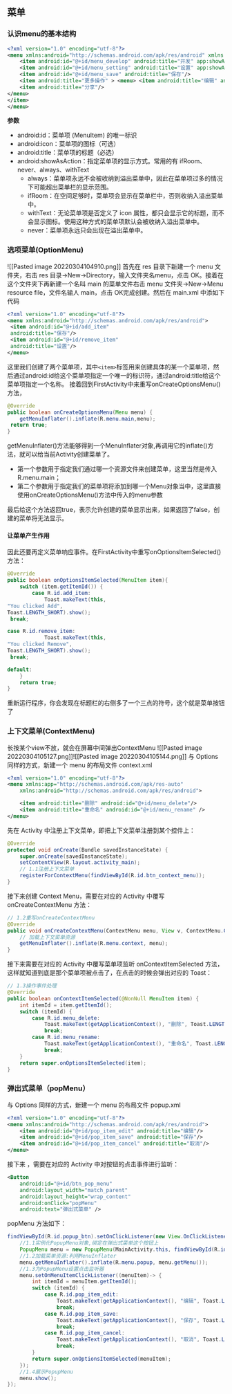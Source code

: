 ## 菜单
### 认识menu的基本结构
```xml
<?xml version="1.0" encoding="utf-8"?> 
<menu xmlns:android="http://schemas.android.com/apk/res/android" xmlns:app="http://schemas.android.com/apk/res-auto"> 
	<item android:id="@+id/menu_develop" android:title="开发" app:showAsAction="always"/> 
	<item android:id="@+id/menu_setting" android:title="设置" app:showAsAction="always"/> 
	<item android:id="@+id/menu_save" android:title="保存"/> 
	<item android:title="更多操作" > <menu> <item android:title="编辑" android:icon="@mipmap/ic_launcher"/> 
	<item android:title="分享"/> 
</menu> 
</item> 
</menu>
```
**参数**
- android:id：菜单项 (MenuItem) 的唯一标识  
- android:icon：菜单项的图标（可选）  
- android:title：菜单项的标题（必选）
- android:showAsAction：指定菜单项的显示方式。常用的有 ifRoom、never、always、withText  
	- always：菜单项永远不会被收纳到溢出菜单中，因此在菜单项过多的情况下可能超出菜单栏的显示范围。  
	- ifRoom：在空间足够时，菜单项会显示在菜单栏中，否则收纳入溢出菜单中。  
	- withText：无论菜单项是否定义了 icon 属性，都只会显示它的标题，而不会显示图标。使用这种方式的菜单项默认会被收纳入溢出菜单中。  
	- never：菜单项永远只会出现在溢出菜单中。

### 选项菜单(OptionMenu)
![[Pasted image 20220304104910.png]]
首先在 res 目录下新建一个 menu 文件夹，右击 res 目录→New→Directory，输入文件夹名menu，点击 OK。接着在这个文件夹下再新建一个名叫 main 的菜单文件右击 menu 文件夹→New→Menu resource file，文件名输人 main，点击 OK完成创建。然后在 main.xml 中添如下代码
```xml
<?xml version="1.0" encoding="utf-8"?>  
<menu xmlns:android="http://schemas.android.com/apk/res/android">  
 <item android:id="@+id/add_item"  
 android:title="保存"/>  
 <item android:id="@+id/remove_item"  
 android:title="设置"/>  
</menu>
```

这里我们创建了两个菜单项，其中`<item>`标签用来创建具体的某一个菜单项，然后通过android:id给这个菜单项指定一个唯一的标识符，通过android:title给这个菜单项指定一个名称。
接着回到FirstActivity中来重写onCreateOptionsMenu()方法，
```java
@Override  
public boolean onCreateOptionsMenu(Menu menu) {  
    getMenuInflater().inflate(R.menu.main,menu);  
 return true;
}
```
getMenuInflater()方法能够得到一个MenuInflater对象,再调用它的inflate()方法，就可以给当前Activity创建菜单了。
- 第一个参数用于指定我们通过哪一个资源文件来创建菜单，这里当然是传入R.menu.main；
- 第二个参数用于指定我们的菜单项将添加到哪一个Menu对象当中，这里直接使用onCreateOptionsMenu()方法中传入的menu参数

最后给这个方法返回true，表示允许创建的菜单显示出来，如果返回了false，创建的菜单将无法显示。

#### 让菜单产生作用
因此还要再定义菜单响应事件。在FirstActivity中重写onOptionsItemSelected()方法：
```java
@Override  
public boolean onOptionsItemSelected(MenuItem item){  
    switch (item.getItemId()) {  
        case R.id.add_item:  
            Toast.makeText(this,   
"You clicked Add",   
Toast.LENGTH_SHORT).show();  
 break;

case R.id.remove_item:  
            Toast.makeText(this,   
"You clicked Remove",   
Toast.LENGTH_SHORT).show();  
 break;

default:  
    }  
    return true;  
}
```
重新运行程序，你会发现在标题栏的右侧多了一个三点的符号，这个就是菜单按钮了


### 上下文菜单(ContextMenu)

长按某个view不放，就会在屏幕中间弹出ContextMenu
![[Pasted image 20220304105127.png]]![[Pasted image 20220304105144.png]]
与 Options 同样的方式，新建一个 menu 的布局文件 context.xml

```xml
<?xml version="1.0" encoding="utf-8"?>
<menu xmlns:app="http://schemas.android.com/apk/res-auto"
    xmlns:android="http://schemas.android.com/apk/res/android">

    <item android:title="删除" android:id="@+id/menu_delete"/>
    <item android:title="重命名" android:id="@+id/menu_rename" />
</menu>
```

先在 Activity 中注册上下文菜单，即把上下文菜单注册到某个控件上：

```java
@Override
protected void onCreate(Bundle savedInstanceState) {
    super.onCreate(savedInstanceState);
    setContentView(R.layout.activity_main);
    // 1.1注册上下文菜单
    registerForContextMenu(findViewById(R.id.btn_context_menu));
}

```

接下来创建 Context Menu，需要在对应的 Activity 中覆写 onCreateContextMenu 方法：

```java
// 1.2重写onCreateContextMenu
@Override
public void onCreateContextMenu(ContextMenu menu, View v, ContextMenu.ContextMenuInfo menuInfo) {
    // 加载上下文菜单资源
    getMenuInflater().inflate(R.menu.context, menu);
}

```

接下来需要在对应的 Activity 中覆写菜单项监听 onContextItemSelected 方法，这样就知道到底是那个菜单项被点击了，在点击的时候会弹出对应的 Toast：

```java
// 1.3操作事件处理
@Override
public boolean onContextItemSelected(@NonNull MenuItem item) {
    int itemId = item.getItemId();
    switch (itemId) {
        case R.id.menu_delete:
            Toast.makeText(getApplicationContext(), "删除", Toast.LENGTH_SHORT).show();
            break;
        case R.id.menu_rename:
            Toast.makeText(getApplicationContext(), "重命名", Toast.LENGTH_SHORT).show();
            break;
    }
    return super.onOptionsItemSelected(item);
}
```

### 弹出式菜单（popMenu）
与 Options 同样的方式，新建一个 menu 的布局文件 popup.xml

```xml
<?xml version="1.0" encoding="utf-8"?>
<menu xmlns:android="http://schemas.android.com/apk/res/android">
    <item android:id="@+id/pop_item_edit" android:title="编辑"/>
    <item android:id="@+id/pop_item_save" android:title="保存"/>
    <item android:id="@+id/pop_item_cancel" android:title="取消"/>
</menu>
```

接下来 ，需要在对应的 Activity 中对按钮的点击事件进行监听：

```xml
<Button
    android:id="@+id/btn_pop_menu"
    android:layout_width="match_parent"
    android:layout_height="wrap_content"
    android:onClick="popMenu"
    android:text="弹出式菜单" />
```
popMenu 方法如下：
```java
findViewById(R.id.popup_btn).setOnClickListener(new View.OnClickListener(){
    //1.1实例化PopupMenu对象,绑定在弹出式菜单这个按钮上
    PopupMenu menu = new PopupMenu(MainActivity.this, findViewById(R.id.btn_pop_menu));
    //1.2加载菜单资源:利用MenuInflater
    menu.getMenuInflater().inflate(R.menu.popup, menu.getMenu());
    //1.3为PopupMenu设置点击监听器
    menu.setOnMenuItemClickListener((menuItem)-> {
        int itemId = menuItem.getItemId();
        switch (itemId) {
            case R.id.pop_item_edit:
                Toast.makeText(getApplicationContext(), "编辑", Toast.LENGTH_SHORT).show();
                break;
            case R.id.pop_item_save:
                Toast.makeText(getApplicationContext(), "保存", Toast.LENGTH_SHORT).show();
                break;
            case R.id.pop_item_cancel:
                Toast.makeText(getApplicationContext(), "取消", Toast.LENGTH_SHORT).show();
                break;
        }
        return super.onOptionsItemSelected(menuItem);
    });
    //1.4展示PopupMenu
    menu.show();
});
```
